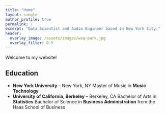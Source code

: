 ```yaml
---
title: "Home"
layout: single
author_profile: true
permalink: /
excerpt: "Data Scientist and Audio Engineer based in New York City."
header:
  overlay_image: /assets/images/wsq-park.jpg
  overlay_filter: 0.5
---
```


Welcome to my website!

## Education
- **New York University** – New York, NY
  Master of Music in **Music Technology**
- **University of California, Berkeley** – Berkeley, CA
  Bachelor of Arts in **Statistics**
  Bachelor of Science in **Business Administration** from the Haas School of Business
